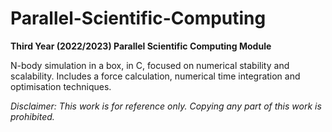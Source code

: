 # Parallel-Scientific-Computing
**Third Year (2022/2023) Parallel Scientific Computing Module**

N-body simulation in a box, in C, focused on numerical stability and scalability. Includes a force calculation, numerical time integration and optimisation techniques.

_Disclaimer: This work is for reference only. Copying any part of this work is prohibited._
